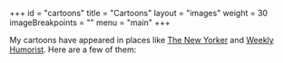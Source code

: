 +++
id = "cartoons"
title = "Cartoons"
layout = "images"
weight = 30
imageBreakpoints = ""
menu = "main"
+++

My cartoons have appeared in places like [The New Yorker](https://www.newyorker.com/cartoons/daily-cartoon/wednesday-december-30th-seven-years) and [Weekly Humorist](https://www.weeklyhumorist.com/cartoon-bullseye/). Here are a few of them:
